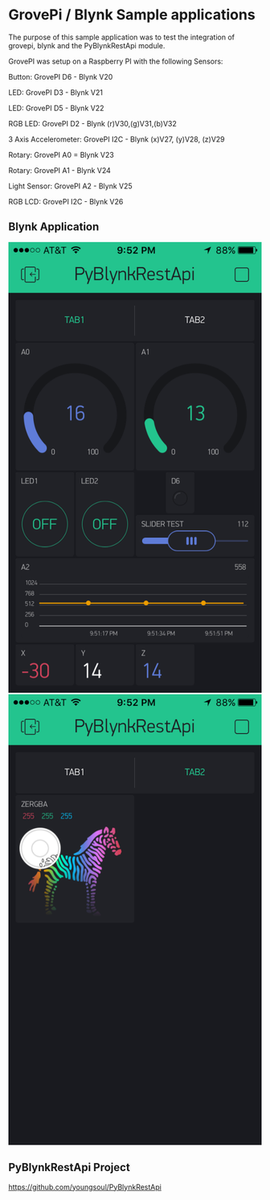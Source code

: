 GrovePi / Blynk Sample applications
===================================


The purpose of this sample application was to test the integration of grovepi, blynk and the PyBlynkRestApi module.

GrovePI was setup on a Raspberry PI with the following Sensors:

Button: GrovePI D6 - Blynk V20

LED: GrovePI D3 - Blynk V21

LED: GrovePI D5 - Blynk V22

RGB LED: GrovePI D2 - Blynk (r)V30,(g)V31,(b)V32

3 Axis Accelerometer: GrovePI I2C - Blynk (x)V27, (y)V28, (z)V29

Rotary: GrovePI A0 = Blynk V23

Rotary: GrovePI A1 - Blynk V24

Light Sensor: GrovePI A2 - Blynk V25

RGB LCD: GrovePI I2C - Blynk V26

Blynk Application 
-----------------

![Alt text](./images/IMG_4504.PNG "Tab 1")
![Alt text](./images/IMG_4505.PNG "Tab 1")

PyBlynkRestApi Project
----------------------

https://github.com/youngsoul/PyBlynkRestApi
